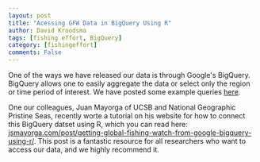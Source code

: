 ```yaml
---
layout: post
title: "Acessing GFW Data in BigQuery Using R"
author: David Kroodsma
tags: [fishing effort, BigQuery]
category: [fishingeffort]
comments: False
---
```

<style>
table {
  padding: 0; }
  table tr {
    border-top: 1px solid #cccccc;
    background-color: white;
    margin: 0;
    padding: 0; }
    table tr:nth-child(2n) {
      background-color: #f8f8f8; }
    table tr th {
      font-weight: bold;
      border: 1px solid #cccccc;
      text-align: left;
      margin: 0;
      padding: 6px 13px; }
    table tr td {
      border: 1px solid #cccccc;
      text-align: left;
      margin: 0;
      padding: 6px 13px; }
    table tr th :first-child, table tr td :first-child {
      margin-top: 0; }
    table tr th :last-child, table tr td :last-child {
      margin-bottom: 0; }
</style>


One of the ways we have released our data is through Google's BigQuery. BigQuery allows one to easily aggregate the data or select only the region or time period of interest. We have posted some example queries [here](http://globalfishingwatch.io/bigquery/2018/02/22/our-data-in-bigquery.html).

One our colleagues, Juan Mayorga of UCSB and National Geographic Pristine Seas, recently worte a tutorial on his website for how to connect this BigQuery datset using R, which you can read here: [jsmayorga.com/post/getting-global-fishing-watch-from-google-bigquery-using-r/](http://jsmayorga.com/post/getting-global-fishing-watch-from-google-bigquery-using-r/). This post is a fantastic resource for all researchers who want to access our data, and we highly recommend it. 
